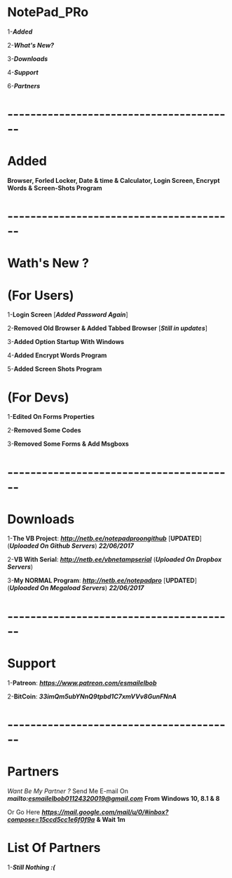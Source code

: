 # NotePad_PRo

1-***Added***

2-***What's New?***

3-***Downloads***

4-***Support***

6-***Partners***
# ----------------------------------------
# Added 

**Browser, Forled Locker, Date & time & Calculator, Login Screen, Encrypt Words & Screen-Shots Program**
# ----------------------------------------
# Wath's New ?

# (For Users)
1-**Login Screen** [***Added Password Again***] 

2-**Removed Old Browser & Added Tabbed Browser** [***Still in updates***]

3-**Added Option Startup With Windows**

4-**Added Encrypt Words Program**

5-**Added Screen Shots Program**

# (For Devs)

1-**Edited On Forms Properties**

2-**Removed Some Codes**

3-**Removed Some Forms & Add Msgboxs**
# ----------------------------------------
# Downloads

1-**The VB Project**: ***http://netb.ee/notepadproongithub*** [**UPDATED**] (***Uploaded On Github Servers***) ***22/06/2017***

2-**VB With Serial**:  ***http://netb.ee/vbnetampserial*** (***Uploaded On Dropbox Servers***)

3-**My NORMAL Program**:  ***http://netb.ee/notepadpro*** [**UPDATED**] (***Uploaded On Megaload Servers***) ***22/06/2017***
# ----------------------------------------
# Support

1-**Patreon**: ***https://www.patreon.com/esmailelbob***

2-**BitCoin**: ***33imQm5ubYNnQ9tpbd1C7xmVVv8GunFNnA***
# ----------------------------------------
# Partners

*Want Be My Partner ?*
Send Me E-mail On ***mailto:esmailelbob01124320019@gmail.com*** **From Windows 10, 8.1 & 8** 

Or Go Here ***https://mail.google.com/mail/u/0/#inbox?compose=15ccd5cc1e6f0f9a*** **& Wait 1m**

# List Of Partners

1-***Still Nothing :(***
